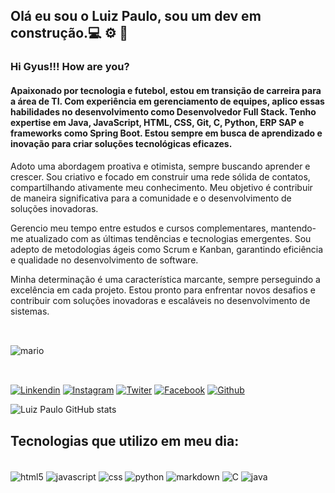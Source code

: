 

## Olá eu sou o Luiz Paulo, sou um dev em construção.💻 ⚙️ 🔨

### Hi Gyus!!! How are you?

#### Apaixonado por tecnologia e futebol, estou em transição de carreira para a área de TI. Com experiência em gerenciamento de equipes, aplico essas habilidades no desenvolvimento como Desenvolvedor Full Stack. Tenho expertise em Java, JavaScript, HTML, CSS, Git, C, Python, ERP SAP e frameworks como Spring Boot. Estou sempre em busca de aprendizado e inovação para criar soluções tecnológicas eficazes.

Adoto uma abordagem proativa e otimista, sempre buscando aprender e crescer. Sou criativo e focado em construir uma rede sólida de contatos, compartilhando ativamente meu conhecimento. Meu objetivo é contribuir de maneira significativa para a comunidade e o desenvolvimento de soluções inovadoras.

Gerencio meu tempo entre estudos e cursos complementares, mantendo-me atualizado com as últimas tendências e tecnologias emergentes. Sou adepto de metodologias ágeis como Scrum e Kanban, garantindo eficiência e qualidade no desenvolvimento de software.

Minha determinação é uma característica marcante, sempre perseguindo a excelência em cada projeto. Estou pronto para enfrentar novos desafios e contribuir com soluções inovadoras e escaláveis no desenvolvimento de sistemas.
##

<br>
<div>
<img align="center" alt="mario" src="https://user-images.githubusercontent.com/74038190/225813708-98b745f2-7d22-48cf-9150-083f1b00d6c9.gif"/>
</div><br>

##


[![Linkendin](https://img.shields.io/badge/LinkedIn-0077B5?style=for-the-badge&logo=linkedin&logoColor=white)](https://www.linkedin.com/in/luizmachadooo87)
[![Instagram](https://img.shields.io/badge/Instagram-E4405F?style=for-the-badge&logo=instagram&logoColor=white)](https://www.instagram.com/luizmachadooo/)
[![Twiter](https://img.shields.io/badge/Twitter-1DA1F2?style=for-the-badge&logo=twitter&logoColor=white)](https://twitter.com/luizmachado87)
[![Facebook](https://img.shields.io/badge/Facebook-1877F2?style=for-the-badge&logo=facebook&logoColor=white)](https://www.facebook.com/luizpaulomachadooo/)
[![Github](https://img.shields.io/badge/GitHub-100000?style=for-the-badge&logo=github&logoColor=white)](https://github.com/Luizmachado87)

![Luiz Paulo GitHub stats](https://github-readme-stats.vercel.app/api?username=Luizmachado87&theme=midnight-purple)

## Tecnologias que utilizo em meu dia:

<div style="display: inline_block"><br/>
<img align="center" alt="html5" src="https://img.shields.io/badge/HTML-239120?style=for-the-badge&logo=html5&logoColor=white"/>
<img align="center" alt="javascript" src="https://img.shields.io/badge/JavaScript-F7DF1E?style=for-the-badge&logo=javascript&logoColor=black"/>
<img align="center" alt="css" src="https://img.shields.io/badge/CSS-239120?&style=for-the-badge&logo=css3&logoColor=white"/>
<img align="center" alt="python" src="https://img.shields.io/badge/Python-3776AB?style=for-the-badge&logo=python&logoColor=white"/>
<img align="center" alt="markdown" src="https://img.shields.io/badge/Markdown-000000?style=for-the-badge&logo=markdown&logoColor=white"/>
<img align="center" alt="C" src="https://img.shields.io/badge/C-00599C?style=for-the-badge&logo=c&logoColor=white"/>
<img align="center" alt="java" src="https://img.shields.io/badge/Java-ED8B00?style=for-the-badge&logo=openjdk&logoColor=white"/>
</div>
